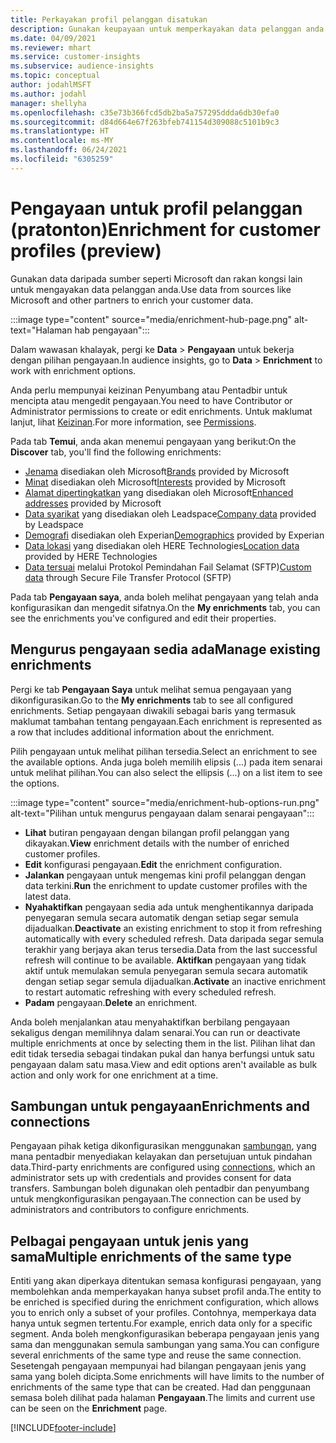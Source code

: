 ```yaml
---
title: Perkayakan profil pelanggan disatukan
description: Gunakan keupayaan untuk memperkayakan data pelanggan anda.
ms.date: 04/09/2021
ms.reviewer: mhart
ms.service: customer-insights
ms.subservice: audience-insights
ms.topic: conceptual
author: jodahlMSFT
ms.author: jodahl
manager: shellyha
ms.openlocfilehash: c35e73b366fcd5db2ba5a757295ddda6db30efa0
ms.sourcegitcommit: d84d664e67f263bfeb741154d309088c5101b9c3
ms.translationtype: HT
ms.contentlocale: ms-MY
ms.lasthandoff: 06/24/2021
ms.locfileid: "6305259"
---
```

# <a name="enrichment-for-customer-profiles-preview"></a><span data-ttu-id="1fee7-103">Pengayaan untuk profil pelanggan (pratonton)</span><span class="sxs-lookup"><span data-stu-id="1fee7-103">Enrichment for customer profiles (preview)</span></span>

<span data-ttu-id="1fee7-104">Gunakan data daripada sumber seperti Microsoft dan rakan kongsi lain untuk mengayakan data pelanggan anda.</span><span class="sxs-lookup"><span data-stu-id="1fee7-104">Use data from sources like Microsoft and other partners to enrich your customer data.</span></span>

:::image type="content" source="media/enrichment-hub-page.png" alt-text="Halaman hab pengayaan":::

<span data-ttu-id="1fee7-106">Dalam wawasan khalayak, pergi ke **Data** > **Pengayaan** untuk bekerja dengan pilihan pengayaan.</span><span class="sxs-lookup"><span data-stu-id="1fee7-106">In audience insights, go to **Data** > **Enrichment** to work with enrichment options.</span></span>  

<span data-ttu-id="1fee7-107">Anda perlu mempunyai keizinan Penyumbang atau Pentadbir untuk mencipta atau mengedit pengayaan.</span><span class="sxs-lookup"><span data-stu-id="1fee7-107">You need to have Contributor or Administrator permissions to create or edit enrichments.</span></span> <span data-ttu-id="1fee7-108">Untuk maklumat lanjut, lihat [Keizinan](permissions.md).</span><span class="sxs-lookup"><span data-stu-id="1fee7-108">For more information, see [Permissions](permissions.md).</span></span>

<span data-ttu-id="1fee7-109">Pada tab **Temui**, anda akan menemui pengayaan yang berikut:</span><span class="sxs-lookup"><span data-stu-id="1fee7-109">On the **Discover** tab, you'll find the following enrichments:</span></span>

- <span data-ttu-id="1fee7-110">[Jenama](enrichment-microsoft.md) disediakan oleh Microsoft</span><span class="sxs-lookup"><span data-stu-id="1fee7-110">[Brands](enrichment-microsoft.md) provided by Microsoft</span></span>
- <span data-ttu-id="1fee7-111">[Minat](enrichment-microsoft.md) disediakan oleh Microsoft</span><span class="sxs-lookup"><span data-stu-id="1fee7-111">[Interests](enrichment-microsoft.md) provided by Microsoft</span></span>
- <span data-ttu-id="1fee7-112">[Alamat dipertingkatkan](enrichment-enhanced-addresses.md) yang disediakan oleh Microsoft</span><span class="sxs-lookup"><span data-stu-id="1fee7-112">[Enhanced addresses](enrichment-enhanced-addresses.md) provided by Microsoft</span></span>
- <span data-ttu-id="1fee7-113">[Data syarikat](enrichment-leadspace.md) yang disediakan oleh Leadspace</span><span class="sxs-lookup"><span data-stu-id="1fee7-113">[Company data](enrichment-leadspace.md) provided by Leadspace</span></span>
- <span data-ttu-id="1fee7-114">[Demografi](enrichment-experian.md) disediakan oleh Experian</span><span class="sxs-lookup"><span data-stu-id="1fee7-114">[Demographics](enrichment-experian.md) provided by Experian</span></span>
- <span data-ttu-id="1fee7-115">[Data lokasi](enrichment-here.md) yang disediakan oleh HERE Technologies</span><span class="sxs-lookup"><span data-stu-id="1fee7-115">[Location data](enrichment-here.md) provided by HERE Technologies</span></span>
- <span data-ttu-id="1fee7-116">[Data tersuai](enrichment-SFTP-custom-import.md) melalui Protokol Pemindahan Fail Selamat (SFTP)</span><span class="sxs-lookup"><span data-stu-id="1fee7-116">[Custom data](enrichment-SFTP-custom-import.md) through Secure File Transfer Protocol (SFTP)</span></span>

<span data-ttu-id="1fee7-117">Pada tab **Pengayaan saya**, anda boleh melihat pengayaan yang telah anda konfigurasikan dan mengedit sifatnya.</span><span class="sxs-lookup"><span data-stu-id="1fee7-117">On the **My enrichments** tab, you can see the enrichments you've configured and edit their properties.</span></span>

## <a name="manage-existing-enrichments"></a><span data-ttu-id="1fee7-118">Mengurus pengayaan sedia ada</span><span class="sxs-lookup"><span data-stu-id="1fee7-118">Manage existing enrichments</span></span>

<span data-ttu-id="1fee7-119">Pergi ke tab **Pengayaan Saya** untuk melihat semua pengayaan yang dikonfigurasikan.</span><span class="sxs-lookup"><span data-stu-id="1fee7-119">Go to the **My enrichments** tab to see all configured enrichments.</span></span> <span data-ttu-id="1fee7-120">Setiap pengayaan diwakili sebagai baris yang termasuk maklumat tambahan tentang pengayaan.</span><span class="sxs-lookup"><span data-stu-id="1fee7-120">Each enrichment is represented as a row that includes additional information about the enrichment.</span></span>

<span data-ttu-id="1fee7-121">Pilih pengayaan untuk melihat pilihan tersedia.</span><span class="sxs-lookup"><span data-stu-id="1fee7-121">Select an enrichment to see the available options.</span></span> <span data-ttu-id="1fee7-122">Anda juga boleh memilih elipsis (...) pada item senarai untuk melihat pilihan.</span><span class="sxs-lookup"><span data-stu-id="1fee7-122">You can also select the ellipsis (...) on a list item to see the options.</span></span>

:::image type="content" source="media/enrichment-hub-options-run.png" alt-text="Pilihan untuk mengurus pengayaan dalam senarai pengayaan":::

- <span data-ttu-id="1fee7-124">**Lihat** butiran pengayaan dengan bilangan profil pelanggan yang dikayakan.</span><span class="sxs-lookup"><span data-stu-id="1fee7-124">**View** enrichment details with the number of enriched customer profiles.</span></span>
- <span data-ttu-id="1fee7-125">**Edit** konfigurasi pengayaan.</span><span class="sxs-lookup"><span data-stu-id="1fee7-125">**Edit** the enrichment configuration.</span></span>
- <span data-ttu-id="1fee7-126">**Jalankan** pengayaan untuk mengemas kini profil pelanggan dengan data terkini.</span><span class="sxs-lookup"><span data-stu-id="1fee7-126">**Run** the enrichment to update customer profiles with the latest data.</span></span>
- <span data-ttu-id="1fee7-127">**Nyahaktifkan** pengayaan sedia ada untuk menghentikannya daripada penyegaran semula secara automatik dengan setiap segar semula dijadualkan.</span><span class="sxs-lookup"><span data-stu-id="1fee7-127">**Deactivate** an existing enrichment to stop it from refreshing automatically with every scheduled refresh.</span></span> <span data-ttu-id="1fee7-128">Data daripada segar semula terakhir yang berjaya akan terus tersedia.</span><span class="sxs-lookup"><span data-stu-id="1fee7-128">Data from the last successful refresh will continue to be available.</span></span> <span data-ttu-id="1fee7-129">**Aktifkan** pengayaan yang tidak aktif untuk memulakan semula penyegaran semula secara automatik dengan setiap segar semula dijadualkan.</span><span class="sxs-lookup"><span data-stu-id="1fee7-129">**Activate** an inactive enrichment to restart automatic refreshing with every scheduled refresh.</span></span>
- <span data-ttu-id="1fee7-130">**Padam** pengayaan.</span><span class="sxs-lookup"><span data-stu-id="1fee7-130">**Delete** an enrichment.</span></span>

<span data-ttu-id="1fee7-131">Anda boleh menjalankan atau menyahaktifkan berbilang pengayaan sekaligus dengan memilihnya dalam senarai.</span><span class="sxs-lookup"><span data-stu-id="1fee7-131">You can run or deactivate multiple enrichments at once by selecting them in the list.</span></span> <span data-ttu-id="1fee7-132">Pilihan lihat dan edit tidak tersedia sebagai tindakan pukal dan hanya berfungsi untuk satu pengayaan dalam satu masa.</span><span class="sxs-lookup"><span data-stu-id="1fee7-132">View and edit options aren't available as bulk action and only work for one enrichment at a time.</span></span>

## <a name="enrichments-and-connections"></a><span data-ttu-id="1fee7-133">Sambungan untuk pengayaan</span><span class="sxs-lookup"><span data-stu-id="1fee7-133">Enrichments and connections</span></span>

<span data-ttu-id="1fee7-134">Pengayaan pihak ketiga dikonfigurasikan menggunakan [sambungan](connections.md), yang mana pentadbir menyediakan kelayakan dan persetujuan untuk pindahan data.</span><span class="sxs-lookup"><span data-stu-id="1fee7-134">Third-party enrichments are configured using [connections](connections.md), which an administrator sets up with credentials and provides consent for data transfers.</span></span> <span data-ttu-id="1fee7-135">Sambungan boleh digunakan oleh pentadbir dan penyumbang untuk mengkonfigurasikan pengayaan.</span><span class="sxs-lookup"><span data-stu-id="1fee7-135">The connection can be used by administrators and contributors to configure enrichments.</span></span>  

## <a name="multiple-enrichments-of-the-same-type"></a><span data-ttu-id="1fee7-136">Pelbagai pengayaan untuk jenis yang sama</span><span class="sxs-lookup"><span data-stu-id="1fee7-136">Multiple enrichments of the same type</span></span>

<span data-ttu-id="1fee7-137">Entiti yang akan diperkaya ditentukan semasa konfigurasi pengayaan, yang membolehkan anda memperkayakan hanya subset profil anda.</span><span class="sxs-lookup"><span data-stu-id="1fee7-137">The entity to be enriched is specified during the enrichment configuration, which allows you to enrich only a subset of your profiles.</span></span> <span data-ttu-id="1fee7-138">Contohnya, memperkaya data hanya untuk segmen tertentu.</span><span class="sxs-lookup"><span data-stu-id="1fee7-138">For example, enrich data only for a specific segment.</span></span> <span data-ttu-id="1fee7-139">Anda boleh mengkonfigurasikan beberapa pengayaan jenis yang sama dan menggunakan semula sambungan yang sama.</span><span class="sxs-lookup"><span data-stu-id="1fee7-139">You can configure several enrichments of the same type and reuse the same connection.</span></span> <span data-ttu-id="1fee7-140">Sesetengah pengayaan mempunyai had bilangan pengayaan jenis yang sama yang boleh dicipta.</span><span class="sxs-lookup"><span data-stu-id="1fee7-140">Some enrichments will have limits to the number of enrichments of the same type that can be created.</span></span> <span data-ttu-id="1fee7-141">Had dan penggunaan semasa boleh dilihat pada halaman **Pengayaan**.</span><span class="sxs-lookup"><span data-stu-id="1fee7-141">The limits and current use can be seen on the **Enrichment** page.</span></span>

[!INCLUDE[footer-include](../includes/footer-banner.md)]
